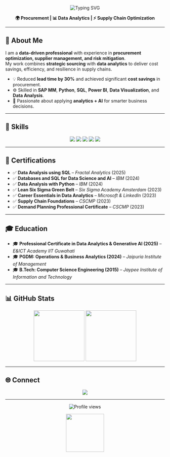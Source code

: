 <!-- Animated Header -->
<p align="center">
  <img src="https://readme-typing-svg.demolab.com?font=Fira+Code&pause=1000&color=3F87A6&center=true&vCenter=true&width=600&fontSize=32&lines=Hi+I'm+Rishabh+Kant+Misra;Procurement+%7C+Data+Analytics+%7C+AI+Enthusiast" alt="Typing SVG" />
</p>

<p align="center">
  <b>🌍 Procurement | 📊 Data Analytics | ⚡ Supply Chain Optimization</b>
</p>

---

## 👋 About Me

I am a **data-driven professional** with experience in **procurement optimization, supplier management, and risk mitigation**.  
My work combines **strategic sourcing** with **data analytics** to deliver cost savings, efficiency, and resilience in supply chains.

- 💡 Reduced **lead time by 30%** and achieved significant **cost savings** in procurement.  
- ⚙️ Skilled in **SAP MM**, **Python**, **SQL**, **Power BI**, **Data Visualization**, and **Data Analysis**.  
- 🎯 Passionate about applying **analytics + AI** for smarter business decisions.  

---

## 🚀 Skills

<p align="center">
  <img src="https://img.shields.io/badge/Procurement_Optimization-blue?style=for-the-badge&logo=SAP" />
  <img src="https://img.shields.io/badge/Supplier_Management-green?style=for-the-badge&logo=Handshake" />
  <img src="https://img.shields.io/badge/Data_Analysis-Python-yellow?style=for-the-badge&logo=python" />
  <img src="https://img.shields.io/badge/SQL-Data_Queries-lightgrey?style=for-the-badge&logo=postgresql" />
  <img src="https://img.shields.io/badge/Power_BI-Visualization-orange?style=for-the-badge&logo=Power%20BI" />
</p>

---

## 📜 Certifications

- ✅ **Data Analysis using SQL** – *Fractal Analytics* (2025)  
- ✅ **Databases and SQL for Data Science and AI** – *IBM* (2024)  
- ✅ **Data Analysis with Python** – *IBM* (2024)  
- ✅ **Lean Six Sigma Green Belt** – *Six Sigma Academy Amsterdam* (2023)  
- ✅ **Career Essentials in Data Analytics** – *Microsoft & LinkedIn* (2023)  
- ✅ **Supply Chain Foundations** – *CSCMP* (2023)  
- ✅ **Demand Planning Professional Certificate** – *CSCMP* (2023)  

---

## 🎓 Education

- 🎓 **Professional Certificate in Data Analytics & Generative AI (2025)** – *E&ICT Academy IIT Guwahati*  
- 🎓 **PGDM: Operations & Business Analytics (2024)** – *Jaipuria Institute of Management*  
- 🎓 **B.Tech: Computer Science Engineering (2015)** – *Jaypee Institute of Information and Technology*  

---

## 📊 GitHub Stats

<p align="center">
  <img src="https://github-readme-stats.vercel.app/api?username=rishabhkant21&show_icons=true&theme=radical&hide_border=true" height="160" />
  <img src="https://github-readme-stats.vercel.app/api/top-langs/?username=rishabhkant21&layout=compact&theme=radical&hide_border=true" height="160" />
</p>

---

## 🌐 Connect

<p align="center">
  <a href="https://www.linkedin.com/in/rishabh-kant-misra-5287b647/">
    <img src="https://img.shields.io/badge/LinkedIn-Rishabh%20Kant%20Misra-blue?style=for-the-badge&logo=linkedin" />
  </a>
</p>

---

<!-- Visitor Counter -->
<p align="center">
  <img src="https://visitor-badge.laobi.icu/badge?page_id=rishabhkant21.rishabhkant21" alt="Profile views" />
</p>

<!-- Footer GIF -->
<p align="center">
  <img src="https://media.giphy.com/media/hvRJCLFzcasrR4ia7z/giphy.gif" width="120" />
</p>
